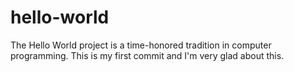 # hello-world
The Hello World project is a time-honored tradition in computer programming.
This is my first commit and I'm very glad about this.
